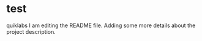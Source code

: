 # test
quiklabs
I am editing the README file. Adding some more details about the project description.

